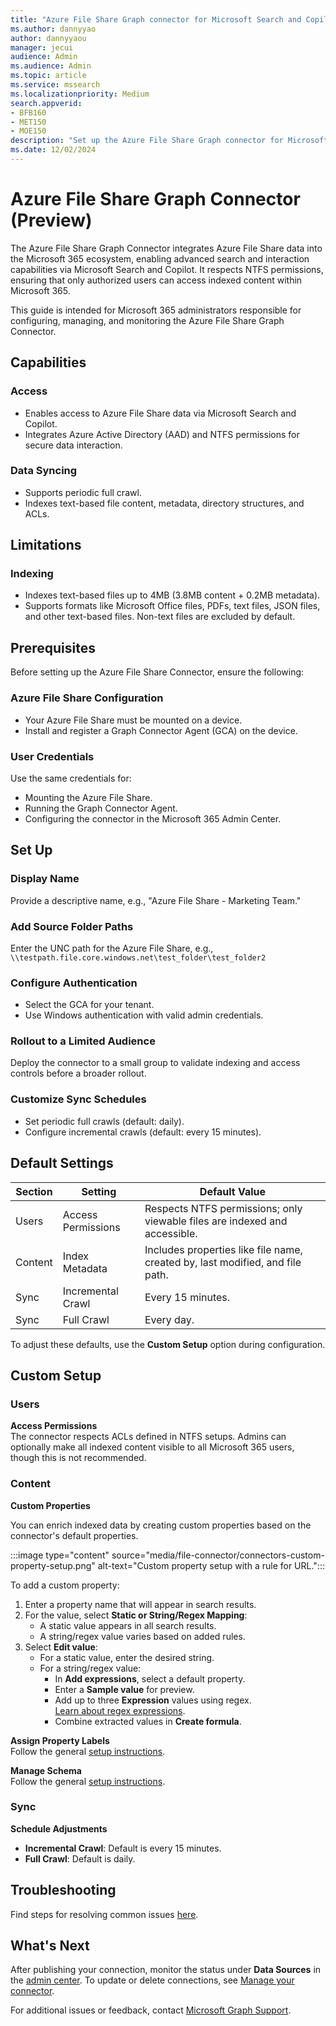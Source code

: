 ```yaml
--- 
title: "Azure File Share Graph connector for Microsoft Search and Copilot" 
ms.author: dannyyao
author: dannyyaou
manager: jecui
audience: Admin
ms.audience: Admin 
ms.topic: article 
ms.service: mssearch 
ms.localizationpriority: Medium 
search.appverid: 
- BFB160 
- MET150 
- MOE150 
description: "Set up the Azure File Share Graph connector for Microsoft Search and Copilot" 
ms.date: 12/02/2024
---
```


# Azure File Share Graph Connector (Preview)

The Azure File Share Graph Connector integrates Azure File Share data into the Microsoft 365 ecosystem, enabling advanced search and interaction capabilities via Microsoft Search and Copilot. It respects NTFS permissions, ensuring that only authorized users can access indexed content within Microsoft 365.

This guide is intended for Microsoft 365 administrators responsible for configuring, managing, and monitoring the Azure File Share Graph Connector.

## Capabilities

### Access
- Enables access to Azure File Share data via Microsoft Search and Copilot.
- Integrates Azure Active Directory (AAD) and NTFS permissions for secure data interaction.

### Data Syncing
- Supports periodic full crawl.
- Indexes text-based file content, metadata, directory structures, and ACLs.

## Limitations

### Indexing
- Indexes text-based files up to 4MB (3.8MB content + 0.2MB metadata).
- Supports formats like Microsoft Office files, PDFs, text files, JSON files, and other text-based files. Non-text files are excluded by default.

## Prerequisites

Before setting up the Azure File Share Connector, ensure the following:

### Azure File Share Configuration
- Your Azure File Share must be mounted on a device.
- Install and register a Graph Connector Agent (GCA) on the device.

### User Credentials
Use the same credentials for:
- Mounting the Azure File Share.
- Running the Graph Connector Agent.
- Configuring the connector in the Microsoft 365 Admin Center.

## Set Up

### Display Name
Provide a descriptive name, e.g., "Azure File Share - Marketing Team."

### Add Source Folder Paths
Enter the UNC path for the Azure File Share, e.g.,  
`\\testpath.file.core.windows.net\test_folder\test_folder2`

### Configure Authentication
- Select the GCA for your tenant.
- Use Windows authentication with valid admin credentials.

### Rollout to a Limited Audience
Deploy the connector to a small group to validate indexing and access controls before a broader rollout.

### Customize Sync Schedules
- Set periodic full crawls (default: daily).
- Configure incremental crawls (default: every 15 minutes).

## Default Settings

| Section  | Setting            | Default Value                                                      |
|----------|--------------------|--------------------------------------------------------------------|
| Users    | Access Permissions | Respects NTFS permissions; only viewable files are indexed and accessible. |
| Content  | Index Metadata     | Includes properties like file name, created by, last modified, and file path. |
| Sync     | Incremental Crawl  | Every 15 minutes.                                                 |
| Sync     | Full Crawl         | Every day.                                                        |

To adjust these defaults, use the **Custom Setup** option during configuration.

## Custom Setup

### Users

**Access Permissions**  
The connector respects ACLs defined in NTFS setups. Admins can optionally make all indexed content visible to all Microsoft 365 users, though this is not recommended.

### Content

**Custom Properties**

You can enrich indexed data by creating custom properties based on the connector's default properties.

:::image type="content" source="media/file-connector/connectors-custom-property-setup.png" alt-text="Custom property setup with a rule for URL.":::

To add a custom property:
1. Enter a property name that will appear in search results.
2. For the value, select **Static or String/Regex Mapping**:
   - A static value appears in all search results.
   - A string/regex value varies based on added rules.
3. Select **Edit value**:
   - For a static value, enter the desired string.
   - For a string/regex value:
     * In **Add expressions**, select a default property.
     * Enter a **Sample value** for preview.
     * Add up to three **Expression** values using regex.  
       [Learn about regex expressions](/dotnet/standard/base-types/regular-expression-language-quick-reference).
     * Combine extracted values in **Create formula**.

**Assign Property Labels**  
Follow the general [setup instructions](./configure-connector.md).

**Manage Schema**  
Follow the general [setup instructions](./configure-connector.md).

### Sync

**Schedule Adjustments**  
- **Incremental Crawl**: Default is every 15 minutes.  
- **Full Crawl**: Default is daily.

## Troubleshooting

Find steps for resolving common issues [here](troubleshoot-azure-file-share-connector.md).

## What's Next

After publishing your connection, monitor the status under **Data Sources** in the [admin center](https://admin.microsoft.com). To update or delete connections, see [Manage your connector](manage-connector.md).

For additional issues or feedback, contact [Microsoft Graph Support](https://developer.microsoft.com/en-us/graph/support).
